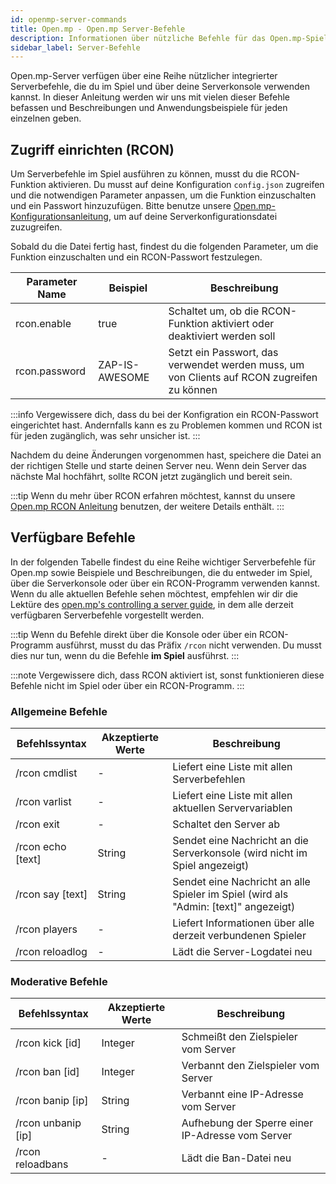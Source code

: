 ```yaml
---
id: openmp-server-commands
title: Open.mp - Open.mp Server-Befehle
description: Informationen über nützliche Befehle für das Open.mp-Spiel von ZAP-Hosting - ZAP-Hosting.com Dokumentation
sidebar_label: Server-Befehle
---
```


Open.mp-Server verfügen über eine Reihe nützlicher integrierter Serverbefehle, die du im Spiel und über deine Serverkonsole verwenden kannst. In dieser Anleitung werden wir uns mit vielen dieser Befehle befassen und Beschreibungen und Anwendungsbeispiele für jeden einzelnen geben.

## Zugriff einrichten (RCON)

Um Serverbefehle im Spiel ausführen zu können, musst du die RCON-Funktion aktivieren. Du musst auf deine Konfiguration `config.json` zugreifen und die notwendigen Parameter anpassen, um die Funktion einzuschalten und ein Passwort hinzuzufügen. Bitte benutze unsere [Open.mp-Konfigurationsanleitung](openmp-configuration.md), um auf deine Serverkonfigurationsdatei zuzugreifen.

Sobald du die Datei fertig hast, findest du die folgenden Parameter, um die Funktion einzuschalten und ein RCON-Passwort festzulegen.

| Parameter Name | Beispiel | Beschreibung |
| ------------------------------ | --------------------------------------- | ----------------------------------------------------------------------------------------------- | 
| rcon.enable | true | Schaltet um, ob die RCON-Funktion aktiviert oder deaktiviert werden soll |
| rcon.password | ZAP-IS-AWESOME | Setzt ein Passwort, das verwendet werden muss, um von Clients auf RCON zugreifen zu können |

:::info
Vergewissere dich, dass du bei der Konfigration ein RCON-Passwort eingerichtet hast. Andernfalls kann es zu Problemen kommen und RCON ist für jeden zugänglich, was sehr unsicher ist.
:::

Nachdem du deine Änderungen vorgenommen hast, speichere die Datei an der richtigen Stelle und starte deinen Server neu. Wenn dein Server das nächste Mal hochfährt, sollte RCON jetzt zugänglich und bereit sein.

:::tip
Wenn du mehr über RCON erfahren möchtest, kannst du unsere [Open.mp RCON Anleitung](openmp-rcon.md) benutzen, der weitere Details enthält.
:::

## Verfügbare Befehle

In der folgenden Tabelle findest du eine Reihe wichtiger Serverbefehle für Open.mp sowie Beispiele und Beschreibungen, die du entweder im Spiel, über die Serverkonsole oder über ein RCON-Programm verwenden kannst. Wenn du alle aktuellen Befehle sehen möchtest, empfehlen wir dir die Lektüre des [open.mp's controlling a server guide](https://www.open.mp/docs/server/ControllingServer), in dem alle derzeit verfügbaren Serverbefehle vorgestellt werden.

:::tip
Wenn du Befehle direkt über die Konsole oder über ein RCON-Programm ausführst, musst du das Präfix `/rcon` nicht verwenden. Du musst dies nur tun, wenn du die Befehle **im Spiel** ausführst.
:::

:::note
Vergewissere dich, dass RCON aktiviert ist, sonst funktionieren diese Befehle nicht im Spiel oder über ein RCON-Programm.
:::

### Allgemeine Befehle

| Befehlssyntax | Akzeptierte Werte | Beschreibung | 
| ------------------------------ | ---------------- | -------------------------------------------------------------------- | 
| /rcon cmdlist | - | Liefert eine Liste mit allen Serverbefehlen | 
| /rcon varlist | - | Liefert eine Liste mit allen aktuellen Servervariablen | 
| /rcon exit | - | Schaltet den Server ab | 
| /rcon echo [text] | String | Sendet eine Nachricht an die Serverkonsole (wird nicht im Spiel angezeigt) | 
| /rcon say [text] | String | Sendet eine Nachricht an alle Spieler im Spiel (wird als "Admin: [text]" angezeigt) | 
| /rcon players | - | Liefert Informationen über alle derzeit verbundenen Spieler |
| /rcon reloadlog | - | Lädt die Server-Logdatei neu |

### Moderative Befehle

| Befehlssyntax | Akzeptierte Werte | Beschreibung | 
| ------------------------------ | ---------------- | -------------------------------------------------------------------- | 
| /rcon kick [id] | Integer | Schmeißt den Zielspieler vom Server | 
| /rcon ban [id] | Integer | Verbannt den Zielspieler vom Server | 
| /rcon banip [ip] | String | Verbannt eine IP-Adresse vom Server | 
| /rcon unbanip [ip] | String | Aufhebung der Sperre einer IP-Adresse vom Server | 
| /rcon reloadbans | - | Lädt die Ban-Datei neu |
